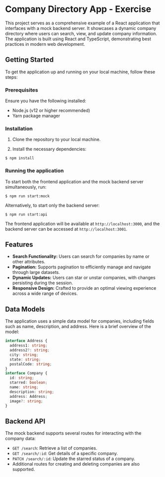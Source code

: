 # Company Directory App - Exercise

This project serves as a comprehensive example of a React application that interfaces with a mock backend server. It showcases a dynamic company directory where users can search, view, and update company information. The application is built using React and TypeScript, demonstrating best practices in modern web development.

## Getting Started

To get the application up and running on your local machine, follow these steps:

### Prerequisites

Ensure you have the following installed:

- Node.js (v12 or higher recommended)
- Yarn package manager

### Installation

1. Clone the repository to your local machine.

2. Install the necessary dependencies:

```
$ npm install
```

### Running the application

To start both the frontend application and the mock backend server simultaneously, run:

```
$ npm run start:mock
```

Alternatively, to start only the backend server:

```
$ npm run start:api
```

The frontend application will be available at `http://localhost:3000`, and the backend server can be accessed at `http://localhost:3001`.

## Features

- **Search Functionality:** Users can search for companies by name or other attributes.
- **Pagination:** Supports pagination to efficiently manage and navigate through large datasets.
- **Dynamic Updates:** Users can star or unstar companies, with changes persisting during the session.
- **Responsive Design:** Crafted to provide an optimal viewing experience across a wide range of devices.

## Data Models

The application uses a simple data model for companies, including fields such as name, description, and address. Here is a brief overview of the model:

```typescript
interface Address {
  address1: string;
  address2?: string;
  city: string;
  state: string;
  postalCode: string;
}
interface Company {
  id: string;
  starred: boolean;
  name: string;
  description: string;
  address: Address;
  image?: string;
}
```

## Backend API

The mock backend supports several routes for interacting with the company data:

- `GET /search`: Retrieve a list of companies.
- `GET /search/:id`: Get details of a specific company.
- `PATCH /search/:id`: Update the starred status of a company.
- Additional routes for creating and deleting companies are also supported.

